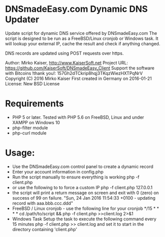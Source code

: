 DNSmadeEasy.com Dynamic DNS Updater
===================================
Update script for dynamic DNS service offered by DNSmadeEasy.com
The script is designed to be run as a FreeBSD/Linux cronjob or Windows task. It will lookup
your external IP, cache the result and check if anything changed.

DNS records are updated using POST requests over https.

Author: Mirko Kaiser, http://www.KaiserSoft.net
Project URL: https://github.com/KaiserSoft/DNSmadeEasy_Client
Support the software with Bitcoins !thank you!: 157Gh2dTCkrip8hqj3TKqzWiezHXTPqNrV
Copyright (C) 2016 Mirko Kaiser
First created in Germany on 2016-01-21
License: New BSD License


Requirements
============
* PHP 5 or later. Tested with PHP 5.6 on FreeBSD, Linux and under XAMPP on Windows 10
* php-filter module
* php-curl module


Usage:
======
*  Use the DNSmadeEasy.com control panel to create a dynamic record
*  Enter your account information in config.php
*  Run the script manually to ensure everything is working
   php -f client.php
* or use the following to to force a custom IP
   php -f client.php 127.0.0.1
* the script will print a return message on screen and exit with 0 (zero) on success of 99 on failure.
  "Sun, 24 Jan 2016 11:54:33 +0100 - updating record with aaa.bbb.ccc.ddd"
* FreeBSD / Linux cronjob - use the following line for your cronjob
  */15 * * * * cd /path/to/script && php -f client.php >>client.log 2>&1
* Windows Task
  Setup the task to execute the following command every 15 minutes
  php -f client.php >> client.log
  and set it to start in the directory containing 'client.php'
